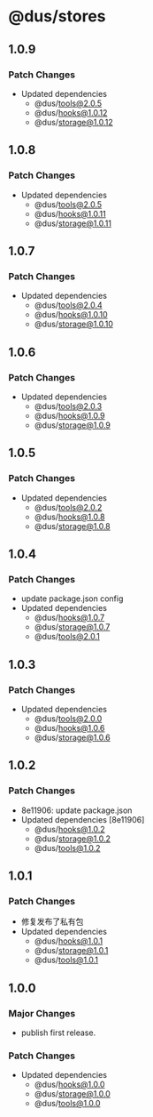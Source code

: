 # @dus/stores

## 1.0.9

### Patch Changes

- Updated dependencies
  - @dus/tools@2.0.5
  - @dus/hooks@1.0.12
  - @dus/storage@1.0.12

## 1.0.8

### Patch Changes

- Updated dependencies
  - @dus/tools@2.0.5
  - @dus/hooks@1.0.11
  - @dus/storage@1.0.11

## 1.0.7

### Patch Changes

- Updated dependencies
  - @dus/tools@2.0.4
  - @dus/hooks@1.0.10
  - @dus/storage@1.0.10

## 1.0.6

### Patch Changes

- Updated dependencies
  - @dus/tools@2.0.3
  - @dus/hooks@1.0.9
  - @dus/storage@1.0.9

## 1.0.5

### Patch Changes

- Updated dependencies
  - @dus/tools@2.0.2
  - @dus/hooks@1.0.8
  - @dus/storage@1.0.8

## 1.0.4

### Patch Changes

- update package.json config
- Updated dependencies
  - @dus/hooks@1.0.7
  - @dus/storage@1.0.7
  - @dus/tools@2.0.1

## 1.0.3

### Patch Changes

- Updated dependencies
  - @dus/tools@2.0.0
  - @dus/hooks@1.0.6
  - @dus/storage@1.0.6

## 1.0.2

### Patch Changes

- 8e11906: update package.json
- Updated dependencies [8e11906]
  - @dus/hooks@1.0.2
  - @dus/storage@1.0.2
  - @dus/tools@1.0.2

## 1.0.1

### Patch Changes

- 修复发布了私有包
- Updated dependencies
  - @dus/hooks@1.0.1
  - @dus/storage@1.0.1
  - @dus/tools@1.0.1

## 1.0.0

### Major Changes

- publish first release.

### Patch Changes

- Updated dependencies
  - @dus/hooks@1.0.0
  - @dus/storage@1.0.0
  - @dus/tools@1.0.0
